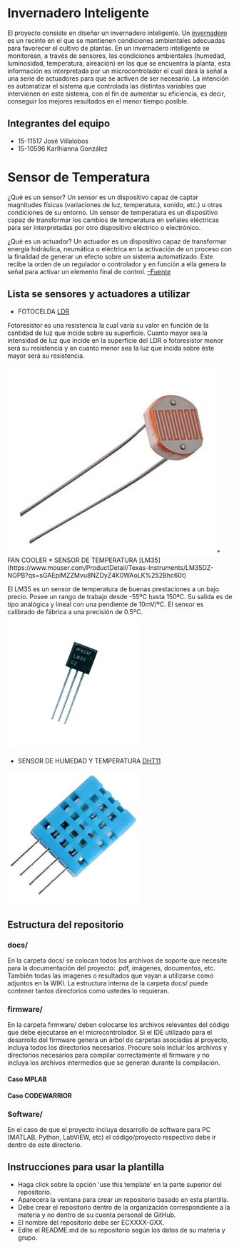# Invernadero Inteligente
El proyecto consiste en diseñar un invernadero inteligente. Un [invernadero](https://grupomsc.com/blog/invernadero/que-es-y-como-funciona-un-invernadero) es un recinto en el que se mantienen condiciones ambientales adecuadas para favorecer el cultivo de plantas. En un invernadero inteligente se monitorean, a través de sensores, las condiciones ambientales (humedad, luminosidad, temperatura, aireación) en las que se encuentra la planta, esta información es interpretada por un microcontrolador el cual dará la señal a una serie de actuadores para que se activen de ser necesario. La intención es automatizar el sistema que controlada las distintas variables que intervienen en este sistema, con el fin de aumentar su eficiencia, es decir, conseguir los mejores resultados en el menor tiempo posible.

## Integrantes del equipo
* 15-11517 José Villalobos 
* 15-10596 Karlhianna González

# Sensor de Temperatura
¿Qué es un sensor?
Un sensor es un dispositivo capaz de captar magnitudes físicas (variaciones de luz, temperatura, sonido, etc.) u otras condiciones de su entorno. Un sensor de temperatura es un dispositivo capaz de transformar los cambios de temperatura en señales eléctricas para ser interpretadas por otro dispositivo eléctrico o electrónico.

¿Qué es un actuador?
Un actuador es un dispositivo capaz de transformar energía hidráulica, neumática o eléctrica en la activación de un proceso con la finalidad de generar un efecto sobre un sistema automatizado. Este recibe la orden de un regulador o controlador y en función a ella genera la señal para activar un elemento final de control. [–Fuente]( https://es.wikipedia.org/wiki/Actuador)


## Lista se sensores y actuadores a utilizar

 * FOTOCELDA [LDR](https://protosupplies.com/product/ldr-light-dependent-resistor-12mm/) 
 
  Fotoresistor es una resistencia la cual varía su valor en función de la cantidad de luz que incide sobre su superficie. Cuanto mayor sea la intensidad de luz que incide en la superficie del LDR o fotoresistor menor será su resistencia y en cuanto menor sea la luz que incida sobre éste mayor será su resistencia.
 
 <img src="https://raw.githubusercontent.com/USB-EC3081-III-2019/EC3081-G03/master/docs/ldr.png">
* FAN COOLER
* SENSOR DE TEMPERATURA [LM35](https://www.mouser.com/ProductDetail/Texas-Instruments/LM35DZ-NOPB?qs=sGAEpiMZZMvu8NZDyZ4K0WAoLK%252Bhc60t) 
 
 
 El LM35 es un sensor de temperatura de buenas prestaciones a un bajo precio. Posee un rango de trabajo desde -55ºC hasta 150ªC. Su salida es de tipo analógica y lineal con una pendiente de 10mV/ºC. El sensor es calibrado de fábrica a una precisión de 0.5ºC.
 <img src="https://github.com/USB-EC3081-III-2019/EC3081-G03/blob/master/docs/lm35%20image.jpg" width="300" height="300">
 
* SENSOR DE HUMEDAD Y TEMPERATURA [DHT11](https://github.com/USB-EC3081-III-2019/EC3081-G03/blob/master/docs/DHT11%20Image.jpg) 
 
 <img src="https://github.com/USB-EC3081-III-2019/EC3081-G03/blob/master/docs/DHT11%20Image.jpg" width="300" height="300">


## Estructura del repositorio
### docs/
En la carpeta docs/ se colocan todos los archivos de soporte que necesite para la documentación del proyecto: .pdf, imágenes, documentos, etc. También todas las imagenes o resultados que vayan a utilizarse como adjuntos en la WIKI. La estructura interna de la carpeta docs/ puede contener tantos directorios como ustedes lo requieran.
### firmware/
En la carpeta firmware/ deben colocarse los archivos relevantes del código que debe ejecutarse en el microcontrolador. Si el IDE utilizado para el desarrollo del firmware genera un árbol de carpetas asociadas al proyecto, incluya todos los directorios necesarios. Procure solo incluir los archivos y directorios necesarios para compilar correctamente el firmware y no incluya los archivos intermedios que se generan durante la compilación. 
#### Caso MPLAB


#### Caso CODEWARRIOR

### Software/
En el caso de que el proyecto incluya desarrollo de software para PC (MATLAB, Python, LabVIEW, etc) el código/proyecto respectivo debe ir dentro de este directorio.

## Instrucciones para usar la plantilla
* Haga click sobre la opción 'use this template' en la parte superior del repositorio.
* Aparecera la ventana para crear un repositorio basado en esta plantilla.
* Debe crear el repositorio dentro de la organización correspondiente a la materia y no dentro de su cuenta personal de GitHub.
* El nombre del repositorio debe ser ECXXXX-GXX.
* Edite el README.md de su repositorio según los datos de su materia y grupo.

